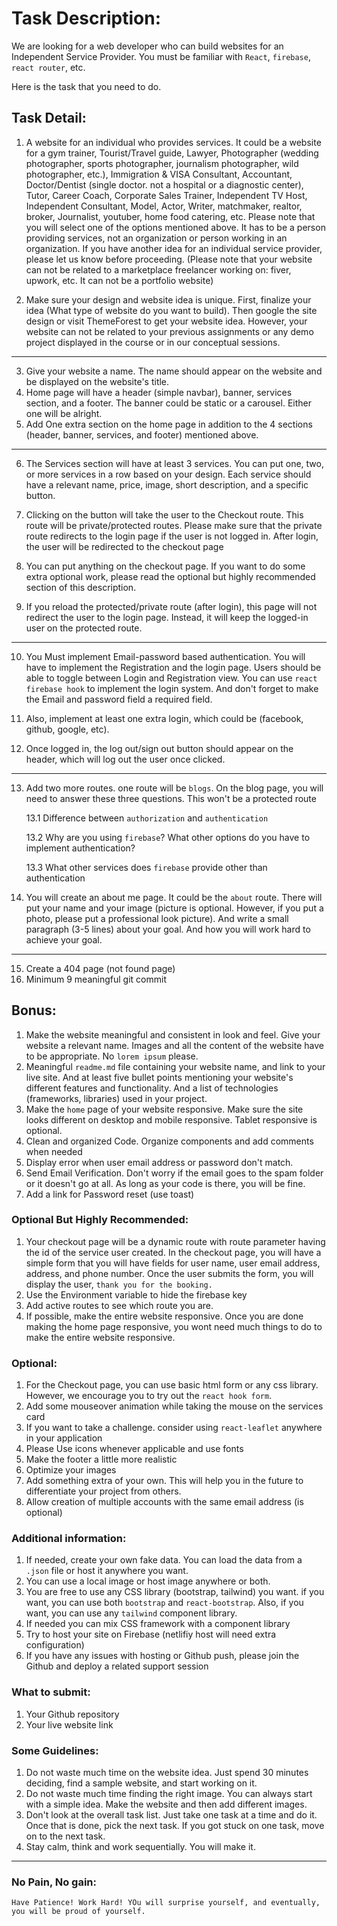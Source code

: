 # Task Description: 
We are looking for a web developer who can build websites for an Independent Service Provider. You must be familiar with `React`, `firebase`, `react router`, etc. 

Here is the task that you need to do.


## Task Detail: 
1. A website for an individual who provides services. It could be a website for a gym trainer, Tourist/Travel guide, Lawyer, Photographer (wedding photographer, sports photographer, journalism photographer, wild photographer, etc.), Immigration & VISA Consultant, Accountant, Doctor/Dentist (single doctor. not a hospital or a diagnostic center), Tutor, Career Coach, Corporate Sales Trainer, Independent TV Host, Independent Consultant, Model, Actor, Writer, matchmaker, realtor, broker, Journalist, youtuber, home food catering, etc. Please note that you will select one of the options mentioned above. It has to be a person providing services, not an organization or person working in an organization. If you have another idea for an individual service provider, please let us know before proceeding. (Please note that your website can not be related to a marketplace freelancer working on: fiver, upwork, etc. It can not be a portfolio website)


2. Make sure your design and website idea is unique. First, finalize your idea (What type of website do you want to build). Then google the site design or visit ThemeForest to get your website idea. However, your website can not be related to your previous assignments or any demo project displayed in the course or in our conceptual sessions.
----
3. Give your website a name. The name should appear on the website and be displayed on the website's title.
4. Home page will have a header (simple navbar), banner, services section, and a footer. The banner could be static or a carousel. Either one will be alright.
5. Add One extra section on the home page in addition to the 4 sections (header, banner, services, and footer) mentioned above.

----
6. The Services section will have at least 3 services. You can put one, two, or more services in a row based on your design. Each service should have a relevant name, price, image, short description, and a specific button. 

7. Clicking on the button will take the user to the Checkout route. This route will be private/protected routes. Please make sure that the private route redirects to the login page if the user is not logged in. After login, the user will be redirected to the checkout page

8. You can put anything on the checkout page. If you want to do some extra optional work, please read the optional but highly recommended section of this description.

9. If you reload the protected/private route (after login), this page will not redirect the user to the login page. Instead, it will keep the logged-in user on the protected route. 
-------
10. You Must implement Email-password based authentication. You will have to implement the Registration and the login page. Users should be able to toggle between Login and Registration view. You can use `react firebase hook` to implement the login system. And don't forget to make the Email and password field a required field. 
11. Also, implement at least one extra login, which could be (facebook, github, google, etc).

12. Once logged in, the log out/sign out button should appear on the header, which will log out the user once clicked. 
----
13. Add two more routes. one route will be `blogs`. On the blog page, you will need to answer these three questions. This won't be a protected route

    13.1 Difference between `authorization` and `authentication`
    
    13.2 Why are you using `firebase`? What other options do you have to implement authentication?

    13.3 What other services does `firebase` provide other than authentication


14. You will create an about me page. It could be the `about` route. There will put your name and your image (picture is optional. However, if you put a photo, please put a professional look picture). And write a small paragraph (3-5 lines) about your goal. And how you will work hard to achieve your goal.  
----
15. Create a 404 page (not found page)
16. Minimum 9 meaningful git commit


## Bonus: 
1. Make the website meaningful and consistent in look and feel. Give your website a relevant name. Images and all the content of the website have to be appropriate. No `lorem ipsum` please.
2. Meaningful `readme.md` file containing your website name, and link to your live site. And at least five bullet points mentioning your website's different features and functionality. And a list of technologies (frameworks, libraries) used in your project.
3. Make the `home` page of your website responsive. Make sure the site looks different on desktop and mobile responsive. Tablet responsive is optional.  
4. Clean and organized Code. Organize components and add comments when needed
5. Display error when user email address or password don't match. 
6. Send Email Verification. Don't worry if the email goes to the spam folder or it doesn't go at all. As long as your code is there, you will be fine.
7. Add a link for Password reset (use toast)


### Optional But Highly Recommended:
1. Your checkout page will be a dynamic route with route parameter having the id of the service user created. In the checkout page, you will have a simple form that you will have fields for user name, user email address, address, and phone number. Once the user submits the form, you will display the  user, `thank you for the booking.`
2. Use the Environment variable to hide the firebase key
3. Add active routes to see which route you are.
4. If possible, make the entire website responsive. Once you are done making the home page responsive, you wont need much things to do to make the entire website responsive. 

### Optional:
1. For the Checkout page, you can use basic html form or any css library. However, we encourage you to try out the `react hook form`.
3. Add some mouseover animation while taking the mouse on the services card
4. If you want to take a challenge. consider using `react-leaflet` anywhere in your application
5. Please Use icons whenever applicable and use fonts
6. Make the footer a little more realistic
7. Optimize your images
8. Add something extra of your own. This will help you in the future to differentiate your project from others.
9. Allow creation of multiple accounts with the same email address (is optional)


### Additional information:
1. If needed, create your own fake data. You can load the data from a `.json` file or host it anywhere you want. 
2. You can use a local image or host image anywhere or both.
3. You are free to use any CSS library (bootstrap, tailwind) you want. if you want, you can use both `bootstrap` and `react-bootstrap`. Also, if  you want, you can use any `tailwind` component library.
4. If needed you can mix CSS framework with a component library
5. Try to host your site on Firebase (netlifiy host will need extra configuration)
6. If you have any issues with hosting or Github push, please join the Github and deploy a related support session

### What to submit: 
1. Your Github repository
2. Your live website link

### Some Guidelines:
1. Do not waste much time on the website idea. Just spend 30 minutes deciding, find a sample website, and start working on it.
2. Do not waste much time finding the right image. You can always start with a simple idea. Make the website and then add different images.
3. Don't look at the overall task list. Just take one task at a time and do it. Once that is done, pick the next task. If you got stuck on one task, move on to the next task.
2. Stay calm, think and work sequentially. You will make it.

---
### No Pain, No gain:
`Have Patience! Work Hard! YOu will surprise yourself, and eventually, you will be proud of yourself.` 
